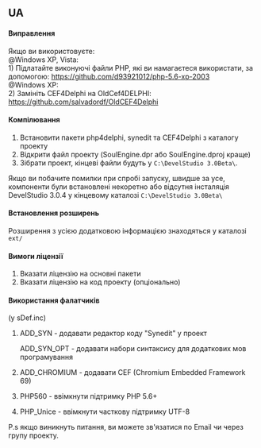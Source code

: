 ## UA
#### Виправлення
Якщо ви використовуєте:
<br>@Windows  XP, Vista:
<br>1) Підлатайте виконуючі файли PHP, які ви намагаєтеся використати, за допомогою: https://github.com/d93921012/php-5.6-xp-2003
<br>@Windows XP:<br>
2) Замініть CEF4Delphi на OldCef4DELPHI: https://github.com/salvadordf/OldCEF4Delphi

#### Компілювання
1. Встановити пакети php4delphi, synedit та CEF4Delphi з каталогу проекту
2. Відкрити файл проекту (SoulEngine.dpr або SoulEngine.dproj краще)
3. Зібрати проект, кінцеві файли будуть у `C:\DevelStudio 3.0Beta\`.

Якщо ви побачите помилки при спробі запуску, швидше за усе, компоненти
були встановлені некоретно або відсутня інсталяція DevelStudio 3.0.4 
у кінцевому каталозі `C:\DevelStudio 3.0Beta\`


#### Встановлення розширень
Розширення з усією додатковою інформацією знаходяться у каталозі `ext/`

#### Вимоги ліцензії
1. Вказати ліцензію на основні пакети
2. Вказати ліцензію на код проекту (опціонально)

#### Використання фалатчиків
(у sDef.inc)
1) ADD_SYN - додавати редактор коду "Synedit" у проект

   ADD_SYN_OPT - додавати набори синтаксису для додаткових мов програмування
2) ADD_CHROMIUM - додавати CEF (Chromium Embedded Framework 69)
3) PHP560 - ввімкнути підтримку PHP 5.6+
4) PHP_Unice - ввімкнути часткову підтримку UTF-8

P.s якщо виникнуть питання, ви можете зв'язатися по Email чи через групу проекту.
